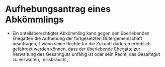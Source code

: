 # Aufhebungsantrag eines Abkömmlings

- Ein anteilsberechtigter Abkömmling kann gegen den überlebenden Ehegatten die Aufhebung der fortgesetzten Gütergemeinschaft beantragen, 1.wenn seine Rechte für die Zukunft dadurch erheblich gefährdet werden können, dass der überlebende Ehegatte zur Verwaltung des Gesamtguts unfähig ist oder sein Recht, das Gesamtgut zu verwalten, missbraucht,

